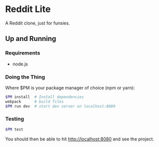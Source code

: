 # Reddit Lite  
A Reddit clone, just for funsies.

## Up and Running
### Requirements
- node.js


### Doing the Thing
Where $PM is your package manager of choice (npm or yarn):
``` bash
$PM install  # Install dependencies
webpack      # build files
$PM run dev  # start dev server on localhost:8080
```

### Testing
```bash
$PM test
```

You should then be able to hit [http://localhost:8080](http://localhost:8080) and see the project.
